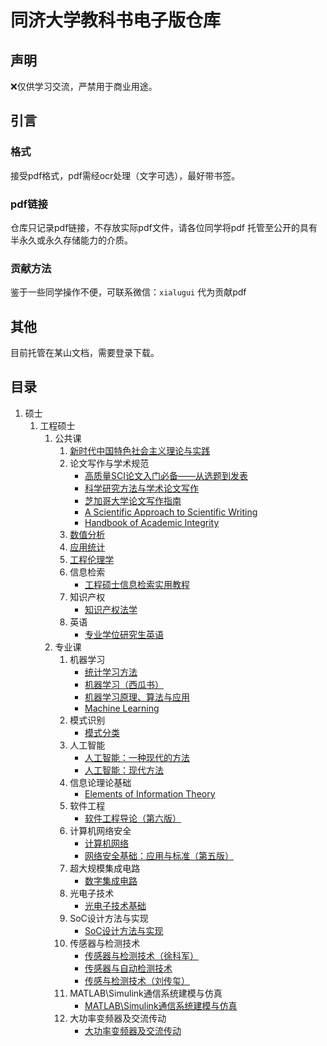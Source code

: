 # 同济大学教科书电子版仓库

## 声明

❌仅供学习交流，严禁用于商业用途。

## 引言

### 格式

接受pdf格式，pdf需经ocr处理（文字可选），最好带书签。

### pdf链接

仓库只记录pdf链接，不存放实际pdf文件，请各位同学将pdf
托管至公开的具有半永久或永久存储能力的介质。

### 贡献方法

鉴于一些同学操作不便，可联系微信：`xialugui` 代为贡献pdf

## 其他

目前托管在某山文档，需要登录下载。

## 目录

1. 硕士
    1. 工程硕士
        1. 公共课
            1. [新时代中国特色社会主义理论与实践][新时代中国特色社会主义理论与实践]
            2. 论文写作与学术规范
                * [高质量SCI论文入门必备——从选题到发表][高质量SCI论文入门必备——从选题到发表]
                * [科学研究方法与学术论文写作][科学研究方法与学术论文写作]
                * [芝加哥大学论文写作指南][芝加哥大学论文写作指南]
                * [A Scientific Approach to Scientific Writing][A Scientific Approach to Scientific Writing]
                * [Handbook of Academic Integrity][Handbook of Academic Integrity]
            3. [数值分析][数值分析]
            4. [应用统计][应用统计]
            5. [工程伦理学][工程伦理学]
            6. 信息检索
                * [工程硕士信息检索实用教程][工程硕士信息检索实用教程]
            7. 知识产权
                * [知识产权法学][知识产权法学]
            8. 英语
                * [专业学位研究生英语][专业学位研究生英语]
        2. 专业课
            1. 机器学习
                * [统计学习方法][统计学习方法]
                * [机器学习（西瓜书）][机器学习]
                * [机器学习原理、算法与应用][机器学习原理、算法与应用]
                * [Machine Learning][Machine Learning]
            2. 模式识别
                * [模式分类][模式分类]
            3. 人工智能
                * [人工智能：一种现代的方法][人工智能：一种现代的方法]
                * [人工智能：现代方法][人工智能：现代方法]
            4. 信息论理论基础
                * [Elements of Information Theory][Elements of Information Theory]
            5. 软件工程
                * [软件工程导论（第六版）][软件工程导论（第六版）]
            6. 计算机网络安全
                * [计算机网络][计算机网络]
                * [网络安全基础：应用与标准（第五版）][网络安全基础：应用与标准（第五版）]
            7. 超大规模集成电路
                * [数字集成电路][数字集成电路]
            8. 光电子技术
                * [光电子技术基础][光电子技术基础]
            9. SoC设计方法与实现
                * [SoC设计方法与实现][SoC设计方法与实现]
            10. 传感器与检测技术
                * [传感器与检测技术（徐科军）][传感器与检测技术（徐科军）]
                * [传感器与自动检测技术][传感器与自动检测技术]
                * [传感与检测技术（刘传玺）][传感与检测技术]
            11. MATLAB\Simulink通信系统建模与仿真
                * [MATLAB\Simulink通信系统建模与仿真][MATLAB\Simulink通信系统建模与仿真]
            12. 大功率变频器及交流传动
                * [大功率变频器及交流传动][大功率变频器及交流传动]

[传感与检测技术]: https://kdocs.cn/l/cj4lSFwkgDyU

[大功率变频器及交流传动]: https://kdocs.cn/l/cbjXfKzNbuhR

[MATLAB\Simulink通信系统建模与仿真]: https://kdocs.cn/l/cksm3bseIs6V

[传感器与自动检测技术]: https://kdocs.cn/l/ch8M1Ze5Wdmw

[传感器与检测技术（徐科军）]: https://kdocs.cn/l/cuzxUvL9e7kC

[光电子技术基础]: https://kdocs.cn/l/cu6mU2sLA97v

[SoC设计方法与实现]: https://kdocs.cn/l/cr9R7wVky4JR

[数字集成电路]: https://kdocs.cn/l/co6nHcPxWGKJ

[人工智能：一种现代的方法]: https://kdocs.cn/l/chwPnSfs6p34

[人工智能：现代方法]: https://kdocs.cn/l/cfmx4xuJNM6o

[软件工程导论（第六版）]: https://kdocs.cn/l/cfQC0Dg6qoqA

[计算机网络]: https://kdocs.cn/l/cagYgWImfkVl

[网络安全基础：应用与标准（第五版）]:https://kdocs.cn/l/cl9W0QADGJMN

[Elements of Information Theory]: https://kdocs.cn/l/cpRWKOTRuYT8

[模式分类]: https://kdocs.cn/l/ciZviazbvRyX

[统计学习方法]: https://kdocs.cn/l/cfMYuuONsCCr

[机器学习]: https://kdocs.cn/l/cl49PdY1BstI

[机器学习原理、算法与应用]: https://kdocs.cn/l/cbiyPK1Qmdx3

[Machine Learning]: https://kdocs.cn/l/cgXqifgsw5hd

[专业学位研究生英语]: https://kdocs.cn/l/cmn4OVMqjMFI

[工程硕士信息检索实用教程]: https://kdocs.cn/l/chzritP1T1C1

[知识产权法学]: https://kdocs.cn/l/ccrUpwkYF84x

[新时代中国特色社会主义理论与实践]: https://kdocs.cn/l/cgZUrGSZQztW

[高质量SCI论文入门必备——从选题到发表]: https://kdocs.cn/l/cos4VwlejXO1

[科学研究方法与学术论文写作]: https://kdocs.cn/l/ccllWyAAJ21Y

[芝加哥大学论文写作指南]: https://kdocs.cn/l/ccfUD8xWZzeE

[A Scientific Approach to Scientific Writing]: https://kdocs.cn/l/cfJVEHb331UW

[Handbook of Academic Integrity]: https://kdocs.cn/l/cbLtoUujQ3Mf

[数值分析]: https://kdocs.cn/l/cbKXjpXV6pWr

[应用统计]: https://kdocs.cn/l/cprlvJXVBjye

[工程伦理学]: https://kdocs.cn/l/cbLEUYTMmKPV